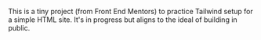 This is a tiny project (from Front End Mentors) to practice Tailwind setup for a simple HTML site. It's in progress but aligns to the ideal of building in public.
